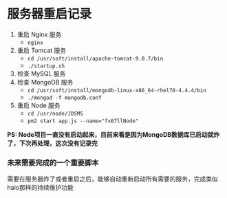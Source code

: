 # 服务器重启记录

1. 重启 Nginx 服务  
	+ `nginx`  
2. 重启 Tomcat 服务  
	+ `cd /usr/soft/install/apache-tomcat-9.0.7/bin`  
	+ `./startup.sh`  
3. 检查 MySQL 服务  
4. 检查 MongoDB 服务  
	+ `cd /usr/soft/install/mongodb-linux-x86_64-rhel70-4.4.4/bin`  
	+ `./mongod -f mongodb.conf`  
5. 重启 Node 服务  
	+ `cd /usr/node/JDSMS`  
	+ `pm2 start app.js --name="fx67llNode"`  

**PS: Node项目一直没有启动起来，目前来看是因为MongoDB数据库已启动就炸了，下次再处理，这次没有记录完**

### 未来需要完成的一个重要脚本
需要在服务器炸了或者重启之后，能够自动重新启动所有需要的服务，完成类似halo那样的持续维护功能